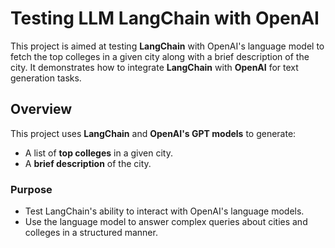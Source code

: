 # Testing LLM LangChain with OpenAI

This project is aimed at testing **LangChain** with OpenAI's language model to fetch the top colleges in a given city along with a brief description of the city. It demonstrates how to integrate **LangChain** with **OpenAI** for text generation tasks.

## Overview

This project uses **LangChain** and **OpenAI's GPT models** to generate:
- A list of **top colleges** in a given city.
- A **brief description** of the city.

### Purpose
- Test LangChain's ability to interact with OpenAI's language models.
- Use the language model to answer complex queries about cities and colleges in a structured manner.


